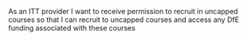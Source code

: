As an ITT provider
I want to receive permission to recruit in uncapped courses so that I can recruit to uncapped courses and access any DfE funding associated with these courses
